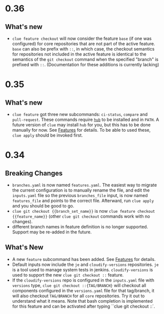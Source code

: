 # 0.36
## What's new
* `clue feature checkout` will now consider the feature `base` (if one was
configured) for core repositories that are not part of the active feature.
`base` can also be prefix with `::`, in which case, the checkout semantics for
repositories not included in the active feature is identical to the semantics
of the `git checkout` command when the specified "branch" is prefixed with `::`.
(Documentation for these additions is currently lacking)

# 0.35

## What's new
* `clue feature` got three new subcommands: `ci-status`, `compare` and `pull-request`.
  These commands require [`hub`](https://hub.github.com/) to be installed and in `PATH`.
  A future version of `clue` may install `hub` for you, but this has to be done
  manually for now.
  See [Features](http://clue.readthedocs.org/en/latest/features.html) for details.
  To be able to used these, `clue apply` should be invoked first.

# 0.34

## Breaking Changes
* `branches.yaml` is now named `features.yaml`. The easiest way to migrate the
   current configuration is to manually rename the file, and edit the `inputs.yaml`
   file so the previous `branches_file` input, is now named `features_file` and
   points to the correct file. Afterward, run `clue apply` and you should be good
   to go.
* `clue git checkout {{branch_set_name}}` is now `clue feature checkout {{feature_name}}`
  (other `clue git checkout` commands work with no changes).
* different branch names in feature definition is no longer supported. Support
  may be re-added in the future.

## What's New
* A new `feature` subcommand has been added. See [Features](http://clue.readthedocs.org/en/latest/features.html) for details.
* Default inputs now include the `je` and `cloudify-versions` repositories.
  `je` is a tool used to manage system tests in jenkins. `cloudify-versions`
  is used to support the new `clue git checkout ::` feature.
* If the `cloudify-versions` repo is configured in the `inputs.yaml` file with
  `versions` type, `clue git checkout ::{TAG/BRANCH}` will checkout all components
  configured in the `versions.yaml` file for that tag/branch, it will also checkout
  `TAG/BRANCH` for all `core` repositories. Try it out to understand what it means.
  Note that bash completion is implemented for this feature and can be activated
  after typing ``clue git checkout ::`.
